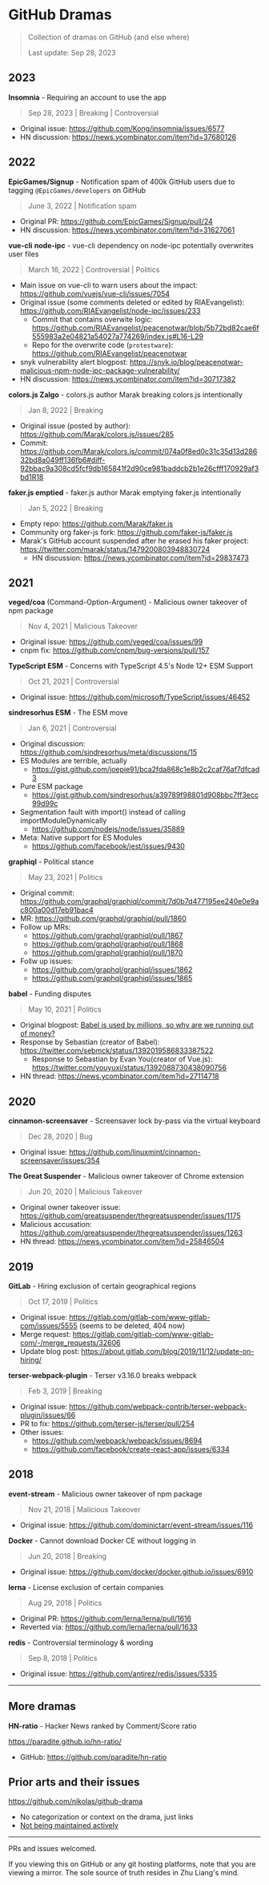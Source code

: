 # GitHub Dramas

> Collection of dramas on GitHub (and else where)
> 
> Last update: Sep 28, 2023

## 2023

**Insomnia** - Requiring an account to use the app

> Sep 28, 2023 | Breaking | Controversial

* Original issue: https://github.com/Kong/insomnia/issues/6577
* HN discussion: https://news.ycombinator.com/item?id=37680126

## 2022

**EpicGames/Signup** - Notification spam of 400k GitHub users due to tagging `@EpicGames/developers` on GitHub

> June 3, 2022 | Notification spam
* Original PR: https://github.com/EpicGames/Signup/pull/24
* HN discussion: https://news.ycombinator.com/item?id=31627061

**vue-cli** **node-ipc** - vue-cli dependency on node-ipc potentially overwrites user files
> March 16, 2022 | Controversial | Politics
* Main issue on vue-cli to warn users about the impact: https://github.com/vuejs/vue-cli/issues/7054
* Original issue (some comments deleted or edited by RIAEvangelist): https://github.com/RIAEvangelist/node-ipc/issues/233
  * Commit that contains overwite logic: https://github.com/RIAEvangelist/peacenotwar/blob/5b72bd82cae6f555983a2e04821a54027a774269/index.js#L16-L29
  * Repo for the overwrite code (`protestware`): https://github.com/RIAEvangelist/peacenotwar
* snyk vulnerability alert blogpost: https://snyk.io/blog/peacenotwar-malicious-npm-node-ipc-package-vulnerability/
* HN discussion: https://news.ycombinator.com/item?id=30717382

**colors.js Zalgo** - colors.js author Marak breaking colors.js intentionally

> Jan 8, 2022 | Breaking
* Original issue (posted by author): https://github.com/Marak/colors.js/issues/285
* Commit: https://github.com/Marak/colors.js/commit/074a0f8ed0c31c35d13d28632bd8a049ff136fb6#diff-92bbac9a308cd5fcf9db165841f2d90ce981baddcb2b1e26cfff170929af3bd1R18

**faker.js emptied** - faker.js author Marak emptying faker.js intentionally

> Jan 5, 2022 | Breaking
* Empty repo: https://github.com/Marak/faker.js
* Community org faker-js fork: https://github.com/faker-js/faker.js
* Marak's GitHub account suspended after he erased his faker project: https://twitter.com/marak/status/1479200803948830724
  * HN discussion: https://news.ycombinator.com/item?id=29837473

## 2021

**veged/coa** (Command-Option-Argument) - Malicious owner takeover of npm package

> Nov 4, 2021 | Malicious Takeover
* Original issue: https://github.com/veged/coa/issues/99
* cnpm fix: https://github.com/cnpm/bug-versions/pull/157

**TypeScript ESM** - Concerns with TypeScript 4.5's Node 12+ ESM Support
> Oct 21, 2021 | Controversial
* Original issue: https://github.com/microsoft/TypeScript/issues/46452

**sindresorhus ESM** - The ESM move

> Jan 6, 2021 | Controversial
* Original discussion: https://github.com/sindresorhus/meta/discussions/15
* ES Modules are terrible, actually
  * https://gist.github.com/joepie91/bca2fda868c1e8b2c2caf76af7dfcad3
* Pure ESM package
  * https://gist.github.com/sindresorhus/a39789f98801d908bbc7ff3ecc99d99c
* Segmentation fault with import() instead of calling importModuleDynamically
  * https://github.com/nodejs/node/issues/35889
* Meta: Native support for ES Modules
  * https://github.com/facebook/jest/issues/9430

**graphiql** - Political stance

> May 23, 2021 | Politics
* Original commit: https://github.com/graphql/graphiql/commit/7d0b7d477195ee240e0e9ac800a00d17eb91bac4
 * MR: https://github.com/graphql/graphiql/pull/1860
 * Follow up MRs:
   * https://github.com/graphql/graphiql/pull/1867
   * https://github.com/graphql/graphiql/pull/1868
   * https://github.com/graphql/graphiql/pull/1870
 * Follw up issues:
   * https://github.com/graphql/graphiql/issues/1862
   * https://github.com/graphql/graphiql/issues/1865

**babel** - Funding disputes

> May 10, 2021 | Politics
* Original blogpost: [Babel is used by millions, so why are we running out of money?](https://babeljs.io/blog/2021/05/10/funding-update.html)
* Response by Sebastian (creator of Babel): https://twitter.com/sebmck/status/1392019586833387522
  * Response to Sebastian by Evan You(creator of Vue.js): https://twitter.com/youyuxi/status/1392088730438090756
* HN thread: https://news.ycombinator.com/item?id=27114718

## 2020

**cinnamon-screensaver** - Screensaver lock by-pass via the virtual keyboard

> Dec 28, 2020 | Bug
* Original issue: https://github.com/linuxmint/cinnamon-screensaver/issues/354

**The Great Suspender** - Malicious owner takeover of Chrome extension

> Jun 20, 2020 | Malicious Takeover
* Original owner takeover issue: https://github.com/greatsuspender/thegreatsuspender/issues/1175
* Malicious accusation: https://github.com/greatsuspender/thegreatsuspender/issues/1263
* HN thread: https://news.ycombinator.com/item?id=25846504

## 2019

**GitLab** - Hiring exclusion of certain geographical regions

> Oct 17, 2019 | Politics
* Original issue: https://gitlab.com/gitlab-com/www-gitlab-com/issues/5555 (seems to be deleted, 404 now)
* Merge request: https://gitlab.com/gitlab-com/www-gitlab-com/-/merge_requests/32606
* Update blog post: https://about.gitlab.com/blog/2019/11/12/update-on-hiring/

**terser-webpack-plugin** - Terser v3.16.0 breaks webpack

> Feb 3, 2019 | Breaking
* Original issue: https://github.com/webpack-contrib/terser-webpack-plugin/issues/66
* PR to fix: https://github.com/terser-js/terser/pull/254
* Other issues:
  * https://github.com/webpack/webpack/issues/8694
  * https://github.com/facebook/create-react-app/issues/6334

## 2018

**event-stream** - Malicious owner takeover of npm package

> Nov 21, 2018 | Malicious Takeover
* Original issue: https://github.com/dominictarr/event-stream/issues/116

**Docker** - Cannot download Docker CE without logging in

> Jun 20, 2018 | Breaking
* Original issue: https://github.com/docker/docker.github.io/issues/6910

**lerna** - License exclusion of certain companies

> Aug 29, 2018 | Politics
* Original PR: https://github.com/lerna/lerna/pull/1616
* Reverted via: https://github.com/lerna/lerna/pull/1633

**redis** - Controversial terminology & wording

> Sep 8, 2018 | Politics
* Original issue: https://github.com/antirez/redis/issues/5335

---

## More dramas

**HN-ratio** - Hacker News ranked by Comment/Score ratio

https://paradite.github.io/hn-ratio/
* GitHub: https://github.com/paradite/hn-ratio

## Prior arts and their issues

https://github.com/nikolas/github-drama
* No categorization or context on the drama, just links
* [Not being maintained actively](https://github.com/nikolas/github-drama/pulls)

---

PRs and issues welcomed.

If you viewing this on GitHub or any git hosting platforms, note that you are viewing a mirror. The sole source of truth resides in Zhu Liang's mind.
